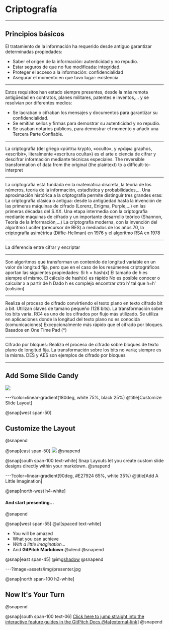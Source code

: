 # Criptografía

---

## Principios básicos

El tratamiento de la información ha requerido desde antiguo garantizar determinadas propiedades:
- Saber el origen de la información: autenticidad y no repudio.
- Estar seguros de que no fue modificada: integridad.
- Proteger el acceso a la información: confidencialidad 
- Asegurar el momento en que tuvo lugar: existencia.

---

Estos requisitos han estado siempre presentes, desde la más remota antigüedad en contratos, planes militares, patentes e inventos,… y se resolvían por diferentes medios:
- Se lacraban o cifraban los mensajes y documentos para garantizar su confidencialidad.
- Se emitían sellos y firmas para demostrar su autenticidad y no repudio.
- Se usaban notarios públicos, para demostrar el momento y añadir una Tercera Parte Confiable.

---

La criptografía (del griego κρύπτω krypto, «oculto», y γράφω graphos, «escribir», literalmente «escritura oculta») es el arte o ciencia de cifrar y descifrar información mediante técnicas especiales.
The reversible transformation of data from the original (the plaintext) to a difficult-to-interpret 

---

La criptografía está fundada en la matemática discreta, la teoría de los números, teoría de la información, estadística y probabilidades,…
Una aproximación histórica a la criptografía permite distinguir tres grandes eras:
La criptografía clásica o antigua: desde la antigüedad hasta la invención de las primeras máquinas de cifrado (Lorenz, Enigma, Purple,…) en las primeras décadas del S.XX.
Una etapa intermedia con la criptografía mediante máquinas de cifrado y un importante desarrollo teórico (Shannon, Teoría de la Información,…) 
La criptografía moderna, con la invención del algoritmo Lucifer (precursor de BES) a mediados de los años 70, la criptografía asimétrica (Diffie-Hellman) en 1976 y el algoritmo RSA en 1978

---

La diferencia entre cifrar y encriptar

---

Son algoritmos que transforman un contenido de longitud variable en un valor de longitud fija, pero que en el caso de los resúmenes criptográficos aportan las siguientes propiedades:
Si  h = hash(x)
El tamaño de h es siempre el mismo.
El cálculo de hash(x) es rápido
No es posible conocer o calcular x a partir de h
Dado h es complejo encontrar otro h’ tal que h=h’ (colisión)

---

Realiza el proceso de cifrado convirtiendo el texto plano en texto cifrado bit a bit.
Utilizan claves de tamano pequeño (128 bits).
La transformación sobre los bits varía.
RC4 es uno de los cifrados por flujo más utilizado.
Se utiliza en aplicaciones donde la longitud del texto plano no es conocida (comunicaciones)
Excepcionalmente más rápido que el cifrado por bloques.
Basados en One Time Pad (*)

---

Cifrado por bloques:
Realiza el proceso de cifrado sobre bloques de texto plano de longitud fija.
La transformación sobre los bits no varía; siempre es la misma.
DES y AES son ejemplos de cifrado por bloques

---
## Add Some Slide Candy

![](assets/img/presentation.png)

---?color=linear-gradient(180deg, white 75%, black 25%)
@title[Customize Slide Layout]

@snap[west span-50]
## Customize the Layout
@snapend

@snap[east span-50]
![](assets/img/presentation.png)
@snapend

@snap[south span-100 text-white]
Snap Layouts let you create custom slide designs directly within your markdown.
@snapend

---?color=linear-gradient(90deg, #E27924 65%, white 35%)
@title[Add A Little Imagination]

@snap[north-west h4-white]
#### And start presenting...
@snapend

@snap[west span-55]
@ul[spaced text-white]
- You will be amazed
- What you can achieve
- *With a little imagination...*
- And **GitPitch Markdown**
@ulend
@snapend

@snap[east span-45]
@img[shadow](assets/img/conference.png)
@snapend

---?image=assets/img/presenter.jpg

@snap[north span-100 h2-white]
## Now It's Your Turn
@snapend

@snap[south span-100 text-06]
[Click here to jump straight into the interactive feature guides in the GitPitch Docs @fa[external-link]](https://gitpitch.com/docs/getting-started/tutorial/)
@snapend
